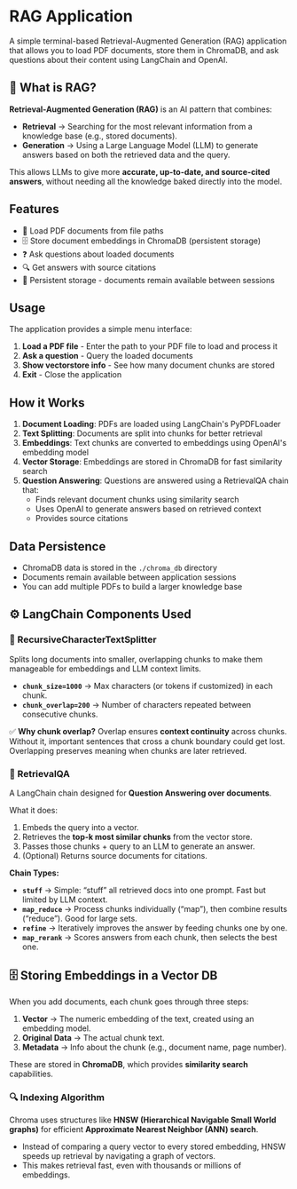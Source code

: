 # RAG Application

A simple terminal-based Retrieval-Augmented Generation (RAG) application that allows you to load PDF documents, store them in ChromaDB, and ask questions about their content using LangChain and OpenAI.

## 📌 What is RAG?

**Retrieval-Augmented Generation (RAG)** is an AI pattern that combines:

* **Retrieval** → Searching for the most relevant information from a knowledge base (e.g., stored documents).
* **Generation** → Using a Large Language Model (LLM) to generate answers based on both the retrieved data and the query.

This allows LLMs to give more **accurate, up-to-date, and source-cited answers**, without needing all the knowledge baked directly into the model.

## Features

- 📄 Load PDF documents from file paths
- 🗄️ Store document embeddings in ChromaDB (persistent storage)
- ❓ Ask questions about loaded documents
- 🔍 Get answers with source citations
- 💾 Persistent storage - documents remain available between sessions

## Usage

The application provides a simple menu interface:

1. **Load a PDF file** - Enter the path to your PDF file to load and process it
2. **Ask a question** - Query the loaded documents
3. **Show vectorstore info** - See how many document chunks are stored
4. **Exit** - Close the application

## How it Works

1. **Document Loading**: PDFs are loaded using LangChain's PyPDFLoader
2. **Text Splitting**: Documents are split into chunks for better retrieval
3. **Embeddings**: Text chunks are converted to embeddings using OpenAI's embedding model
4. **Vector Storage**: Embeddings are stored in ChromaDB for fast similarity search
5. **Question Answering**: Questions are answered using a RetrievalQA chain that:
   - Finds relevant document chunks using similarity search
   - Uses OpenAI to generate answers based on retrieved context
   - Provides source citations

## Data Persistence

- ChromaDB data is stored in the `./chroma_db` directory
- Documents remain available between application sessions
- You can add multiple PDFs to build a larger knowledge base


## ⚙️ LangChain Components Used

### 🔹 RecursiveCharacterTextSplitter

Splits long documents into smaller, overlapping chunks to make them manageable for embeddings and LLM context limits.

* **`chunk_size=1000`** → Max characters (or tokens if customized) in each chunk.
* **`chunk_overlap=200`** → Number of characters repeated between consecutive chunks.

✅ **Why chunk overlap?**
Overlap ensures **context continuity** across chunks. Without it, important sentences that cross a chunk boundary could get lost. Overlapping preserves meaning when chunks are later retrieved.

### 🔹 RetrievalQA

A LangChain chain designed for **Question Answering over documents**.

What it does:

1. Embeds the query into a vector.
2. Retrieves the **top-k most similar chunks** from the vector store.
3. Passes those chunks + query to an LLM to generate an answer.
4. (Optional) Returns source documents for citations.

**Chain Types:**

* **`stuff`** → Simple: “stuff” all retrieved docs into one prompt. Fast but limited by LLM context.
* **`map_reduce`** → Process chunks individually (“map”), then combine results (“reduce”). Good for large sets.
* **`refine`** → Iteratively improves the answer by feeding chunks one by one.
* **`map_rerank`** → Scores answers from each chunk, then selects the best one.

## 🗄️ Storing Embeddings in a Vector DB

When you add documents, each chunk goes through three steps:

1. **Vector** → The numeric embedding of the text, created using an embedding model.
2. **Original Data** → The actual chunk text.
3. **Metadata** → Info about the chunk (e.g., document name, page number).

These are stored in **ChromaDB**, which provides **similarity search** capabilities.

### 🔍 Indexing Algorithm

Chroma uses structures like **HNSW (Hierarchical Navigable Small World graphs)** for efficient **Approximate Nearest Neighbor (ANN) search**.

* Instead of comparing a query vector to every stored embedding, HNSW speeds up retrieval by navigating a graph of vectors.
* This makes retrieval fast, even with thousands or millions of embeddings.
